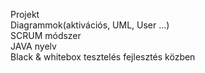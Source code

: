 Projekt<br>
Diagrammok(aktivációs, UML, User ...)<br>
SCRUM módszer<br>
JAVA nyelv<br>
Black & whitebox tesztelés fejlesztés közben

